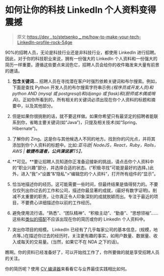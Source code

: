 # 如何让你的科技 LinkedIn 个人资料变得震撼

> 原文:[https://dev . to/stetsenko _ me/how-to-make-your-tech-LinkedIn-profile-rock-54ge](https://dev.to/stetsenko_me/how-to-make-your-tech-linkedin-profile-rock-54ge)

90%的招聘人员，无论是科技行业还是非科技行业，都使用 LinkedIn 进行招聘。因此，对于你的科技职业来说，拥有一份强大的 LinkedIn 个人资料和一份强大的简历一样重要。遵循这些要点来润色它，招聘人员会给你的收件箱发来大量有前景的邀请。

1.  **包含关键词…** 招聘人员在寻找潜在客户时强烈依赖关键词和布尔搜索。例如，下面是查找 Python 开发人员的布尔搜索字符串示例:*(程序员或开发人员)和 python AND (mysql 或 postgresql)和(django 或 flask)和(厨师或木偶或哨兵)*。正如你所看到的，所有相关的关键词必须出现在你个人资料的标题和摘要中，以及其他部分。

2.  但是如果你很挑剔的话，就不要这样做。如果你希望只有最坚定的招聘者能联系到你，省略主要关键词(如“Java”)，只提及相关技术(如“Spring、Hibernate”)。

3.  了解你的 Zing。这是你与其他候选人不同的地方。找到你的闪光点，并将其添加到你个人资料的标题中。比如:*亚马逊| NodeJS，React，Ruby，Rails，AWS | **敏捷布道者，公共演说家**T5】。*

4.  **可见。**要让招聘人员知道你正准备迎接新的挑战，请点击你个人资料中的“职业兴趣”部分，并选择合适的状态。(“积极寻找”可能是最好的选择。)此外，进入“我”>“设置”&“隐私”>“编辑您的个人资料”，打开所有组件的“显示”。

5.  恰当地描述你的经历。这可能需要一些时间，但最终结果是值得努力的。不要仅仅列出你过去的工作和公司，描述你最显著的成就，(最好有数字证明)。削减不太重要的职责，让你真正令人印象深刻的成就脱颖而出。专注于最近的项目，不要费心详细描述你以前的工作经历。

6.  避免使用流行语。“熟悉”、“团队精神”、“积极主动”、“勤奋”、“思想领袖”……这些和[类似的搭配](https://www.glassdoor.com/blog/21-words-to-never-include-in-your-resume/)不应该出现在你的简历或你的 LinkedIn 个人资料中。

7.  突出你项目的规模。 LinkedIn 已经有了几乎每家公司的基本信息，(规模，地点等。)在描述你过去的经历时，关注更有趣的事实，如用户数量、数据量、收入或每天的交易量。(当然，如果它不在 NDA 之下的话)。

瞧啊。你的资料已经准备好了，可以开始找工作了，你所要做的就是享受招聘人员的关注。

你的简历呢？使用 [CV 编译器](https://cvcompiler.com/?login&utm=34151103c2862983)来看看它与业界最佳实践相比如何。